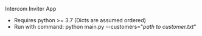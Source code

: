 Intercom Inviter App

 - Requires python >= 3.7 (Dicts are assumed ordered)
 - Run with command: python main.py --customers="*path to customer.txt*"
 